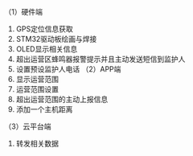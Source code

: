 （1）硬件端
1.	GPS定位信息获取
2.	STM32驱动板绘画与焊接
3.	OLED显示相关信息
4.	超出运营区蜂鸣器报警提示并且主动发送短信到监护人
5.	设置预设监护人电话
（2）APP端
1.	显示运营范围
2.	运营范围设置
3.	超出运营范围的主动上报信息
4.	添加一个主机距离

（3）云平台端
1.	转发相关数据

